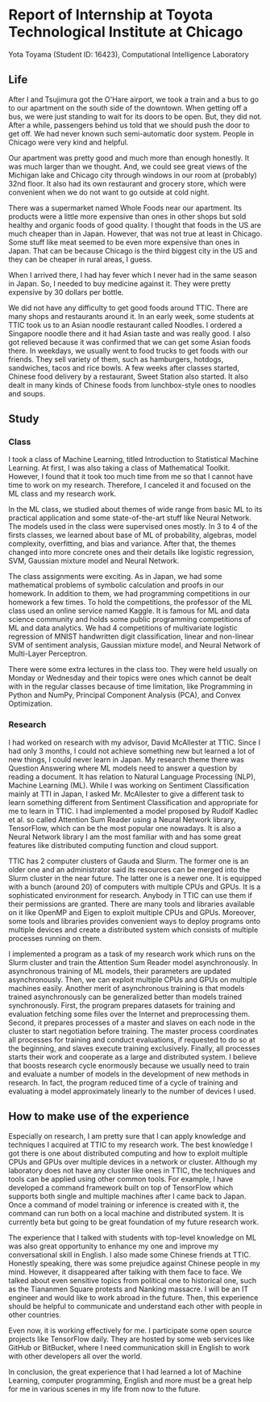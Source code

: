 ﻿# Report of Internship at Toyota Technological Institute at Chicago

Yota Toyama (Student ID: 16423), Computational Intelligence Laboratory


## Life

After I and Tsujimura got the O'Hare airport, we took a train and a bus to go
to our apartment on the south side of the downtown.
When getting off a bus, we were just standing to wait for its doors to be open.
But, they did not.
After a while, passengers behind us told that we should push the door to get
off.
We had never known such semi-automatic door system.
People in Chicago were very kind and helpful.

Our apartment was pretty good and much more than enough honestly.
It was much larger than we thought.
And, we could see great views of the Michigan lake and Chicago city through
windows in our room at (probably) 32nd floor.
It also had its own restaurant and grocery store, which were convenient
when we do not want to go outside at cold night.

There was a supermarket named Whole Foods near our apartment.
Its products were a little more expensive than ones in other shops but sold
healthy and organic foods of good quality.
I thought that foods in the US are much cheaper than in Japan.
However, that was not true at least in Chicago.
Some stuff like meat seemed to be even more expensive than ones in Japan.
That can be because Chicago is the third biggest city in the US and they can be
cheaper in rural areas, I guess.

When I arrived there, I had hay fever which I never had in the same season
in Japan.
So, I needed to buy medicine against it.
They were pretty expensive by 30 dollars per bottle.

We did not have any difficulty to get good foods around TTIC.
There are many shops and restaurants around it.
In an early week, some students at TTIC took us to an Asian noodle restaurant
called Noodles.
I ordered a Singapore noodle there and it had Asian taste and was really good.
I also got relieved because it was confirmed that we can get some Asian
foods there.
In weekdays, we usually went to food trucks to get foods with our friends.
They sell variety of them, such as hamburgers, hotdogs, sandwiches, tacos and
rice bowls.
A few weeks after classes started, Chinese food delivery by a restaurant,
Sweet Station also started.
It also dealt in many kinds of Chinese foods from lunchbox-style ones to
noodles and soups.


## Study

### Class

I took a class of Machine Learning, titled Introduction to Statistical Machine
Learning.
At first, I was also taking a class of Mathematical Toolkit.
However, I found that it took too much time from me so that I cannot have time
to work on my research.
Therefore, I canceled it and focused on the ML class and my research work.

In the ML class, we studied about themes of wide range from basic ML
to its practical application and some state-of-the-art stuff like
Neural Network.
The models used in the class were supervised ones mostly.
In 3 to 4 of the firsts classes, we learned about base of ML of
probability, algebras, model complexity, overfitting, and bias and variance.
After that, the themes changed into more concrete ones and their details
like logistic regression, SVM, Gaussian mixture model and Neural Network.

The class assignments were exciting.
As in Japan, we had some mathematical problems of symbolic calculation and
proofs in our homework.
In addition to them, we had programming competitions in our homework
a few times.
To hold the competitions, the professor of the ML class used an online service
named Kaggle.
It is famous for ML and data science community and holds
some public programming competitions of ML and data analytics.
We had 4 competitions of multivariate logistic regression of MNIST handwritten
digit classification, linear and non-linear SVM of sentiment analysis,
Gaussian mixture model, and Neural Network of Multi-Layer Perceptron.

There were some extra lectures in the class too.
They were held usually on Monday or Wednesday and their topics were ones
which cannot be dealt with in the regular classes because of time limitation,
like Programming in Python and NumPy, Principal Component Analysis (PCA),
and Convex Optimization.


### Research

I had worked on research with my advisor, David McAllester at TTIC.
Since I had only 3 months, I could not achieve something new but learned a lot
of new things, I could never learn in Japan.
My research theme there was Question Answering where ML models need to answer
a question by reading a document.
It has relation to Natural Language Processing (NLP), Machine Learning (ML).
While I was working on Sentiment Classification mainly at TTI in Japan,
I asked Mr. McAllester to give a different task to learn something
different from Sentiment Classification and appropriate for me to learn
in TTIC.
I had implemented a model proposed by Rudolf Kadlec et al. so called
Attention Sum Reader using a Neural Network library, TensorFlow,
which can be the most popular one nowadays.
It is also a Neural Network library I am the most familiar with and
has some great features like distributed computing function and cloud support.

TTIC has 2 computer clusters of Gauda and Slurm.
The former one is an older one and an administrator said its resources can be
merged into the Slurm cluster in the near future.
The latter one is a newer one.
It is equipped with a bunch (around 20) of computers with multiple CPUs and
GPUs.
It is a sophisticated environment for research.
Anybody in TTIC can use them if their permissions are granted.
There are many tools and libraries available on it
like OpenMP and Eigen to exploit multiple CPUs and GPUs.
Moreover, some tools and libraries provides convenient ways to deploy programs
onto multiple devices and create a distributed system which consists of
multiple processes running on them.

I implemented a program as a task of my research work which runs on
the Slurm cluster and train the Attention Sum Reader model asynchronously.
In asynchronous training of ML models, their parameters are updated
asynchronously.
Then, we can exploit multiple CPUs and GPUs on multiple machines easily.
Another merit of asynchronous training is that models trained asynchronously
can be generalized better than models trained synchronously.
First, the program prepares datasets for training and evaluation fetching some
files over the Internet and preprocessing them.
Second, it prepares processes of a master and slaves on each node in the
cluster to start negotiation before training.
The master process coordinates all processes for training and conduct
evaluations, if requested to do so at the beginning, and
slaves execute training exclusively.
Finally, all processes starts their work and cooperate as a large and
distributed system.
I believe that boosts research cycle enormously because we usually need to
train and evaluate a number of models in the development of new methods
in research.
In fact, the program reduced time of a cycle of training and evaluating a model
approximately linearly to the number of devices I used.


## How to make use of the experience

Especially on research, I am pretty sure that I can apply knowledge and
techniques I acquired at TTIC to my research work.
The best knowledge I got there is one about distributed computing and
how to exploit multiple CPUs and GPUs over multiple devices in a network or
cluster.
Although my laboratory does not have any cluster like ones in TTIC,
the techniques and tools can be applied using other common tools.
For example, I have developed a command framework built on top of TensorFlow
which supports both single and multiple machines after I came back to Japan.
Once a command of model training or inference is created with it,
the command can run both on a local machine and distributed system.
It is currently beta but going to be great foundation of my future research
work.

The experience that I talked with students with top-level knowledge on ML was
also great opportunity to enhance my one and improve my conversational skill in
English.
I also made some Chinese friends at TTIC.
Honestly speaking, there was some prejudice against Chinese people in my mind.
However, it disappeared after talking with them face to face.
We talked about even sensitive topics from political one to historical one,
such as the Tiananmen Square protests and Nanking massacre.
I will be an IT engineer and would like to work abroad in the future.
Then, this experience should be helpful to communicate and understand
each other with people in other countries.

Even now, it is working effectively for me.
I participate some open source projects like TensorFlow daily.
They are hosted by some web services like GitHub or BitBucket, where I need
communication skill in English to work with other developers all over the
world.

In conclusion, the great experience that I had learned a lot of Machine Learning,
computer programming, English and more must be a great help for me in various
scenes in my life from now to the future.
